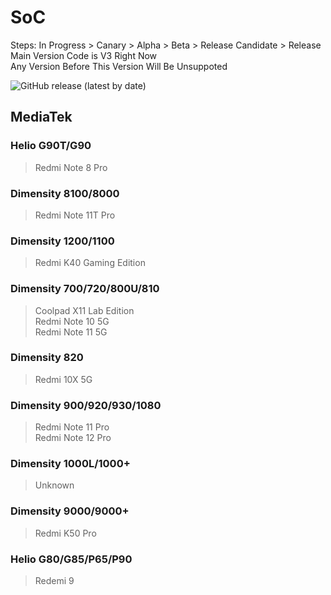# SoC
Steps: In Progress > Canary > Alpha > Beta > Release Candidate > Release   
Main Version Code is V3 Right Now   
Any Version Before This Version Will Be Unsuppoted   

![GitHub release (latest by date)](https://img.shields.io/github/v/release/naranyinyun/Apodidae?color=%23773bf9&label=Apodidae&style=flat-square)
## MediaTek
### Helio G90T/G90 <Badge type="tip" text="Release" />
> Redmi Note 8 Pro  
### Dimensity 8100/8000 <Badge type="tip" text="Release" />
> Redmi Note 11T Pro  
### Dimensity 1200/1100 <Badge type="tip" text="Release" />
> Redmi K40 Gaming Edition  
### Dimensity 700/720/800U/810 <Badge type="info" text="Release Candidate" />
> Coolpad X11 Lab Edition    
> Redmi Note 10 5G  
> Redmi Note 11 5G  
### Dimensity 820 <Badge type="info" text="Release Candidate" />
> Redmi 10X 5G   
### Dimensity 900/920/930/1080 <Badge type="info" text="Release Candidate" />
> Redmi Note 11 Pro  
> Redmi Note 12 Pro  
### Dimensity 1000L/1000+ <Badge type="info" text="Release Candidate" />
> Unknown
### Dimensity 9000/9000+ <Badge type="info" text="Release Candidate" />
> Redmi K50 Pro
### Helio G80/G85/P65/P90 <Badge type="warning" text="Alpha" />
> Redemi 9

